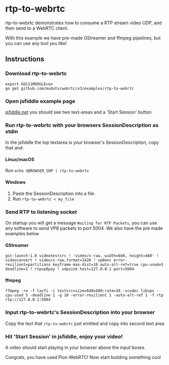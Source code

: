 # rtp-to-webrtc
rtp-to-webrtc demonstrates how to consume a RTP stream video UDP, and then send to a WebRTC client.

With this example we have pre-made GStreamer and ffmpeg pipelines, but you can use any tool you like!

## Instructions
### Download rtp-to-webrtc
```
export GO111MODULE=on
go get github.com/mudutv/webrtc/v3/examples/rtp-to-webrtc
```

### Open jsfiddle example page
[jsfiddle.net](https://jsfiddle.net/z7ms3u5r/) you should see two text-areas and a 'Start Session' button


### Run rtp-to-webrtc with your browsers SessionDescription as stdin
In the jsfiddle the top textarea is your browser's SessionDescription, copy that and:

#### Linux/macOS
Run `echo $BROWSER_SDP | rtp-to-webrtc`

#### Windows
1. Paste the SessionDescription into a file.
1. Run `rtp-to-webrtc < my_file`

### Send RTP to listening socket
On startup you will get a message `Waiting for RTP Packets`, you can use any software to send VP8 packets to port 5004. We also have the pre made examples below


#### GStreamer
```
gst-launch-1.0 videotestsrc ! 'video/x-raw, width=640, height=480' ! videoconvert ! video/x-raw,format=I420 ! vp8enc error-resilient=partitions keyframe-max-dist=10 auto-alt-ref=true cpu-used=5 deadline=1 ! rtpvp8pay ! udpsink host=127.0.0.1 port=5004
```

#### ffmpeg
```
ffmpeg -re -f lavfi -i testsrc=size=640x480:rate=30 -vcodec libvpx -cpu-used 5 -deadline 1 -g 10 -error-resilient 1 -auto-alt-ref 1 -f rtp rtp://127.0.0.1:5004
```

### Input rtp-to-webrtc's SessionDescription into your browser
Copy the text that `rtp-to-webrtc` just emitted and copy into second text area

### Hit 'Start Session' in jsfiddle, enjoy your video!
A video should start playing in your browser above the input boxes.

Congrats, you have used Pion WebRTC! Now start building something cool
